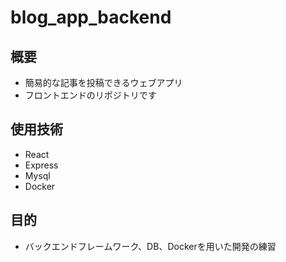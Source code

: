 # blog_app_backend

## 概要
- 簡易的な記事を投稿できるウェブアプリ
- フロントエンドのリポジトリです

## 使用技術
- React
- Express
- Mysql
- Docker

## 目的
- バックエンドフレームワーク、DB、Dockerを用いた開発の練習
